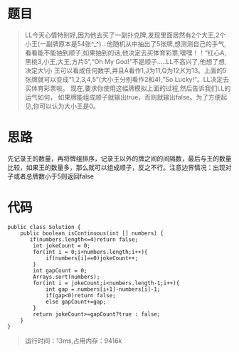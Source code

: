 # 题目
>LL今天心情特别好,因为他去买了一副扑克牌,发现里面居然有2个大王,2个小王(一副牌原本是54张^_^)...他随机从中抽出了5张牌,想测测自己的手气,看看能不能抽到顺子,如果抽到的话,他决定去买体育彩票,嘿嘿！！“红心A,黑桃3,小王,大王,方片5”,“Oh My God!”不是顺子.....LL不高兴了,他想了想,决定大\小 王可以看成任何数字,并且A看作1,J为11,Q为12,K为13。上面的5张牌就可以变成“1,2,3,4,5”(大小王分别看作2和4),“So Lucky!”。LL决定去买体育彩票啦。 现在,要求你使用这幅牌模拟上面的过程,然后告诉我们LL的运气如何， 如果牌能组成顺子就输出true，否则就输出false。为了方便起见,你可以认为大小王是0。
# 思路
先记录王的数量，再将牌组排序，记录王以外的牌之间的间隔数，最后与王的数量比较，如果王的数量多，那么就可以组成顺子，反之不行。注意边界情况：出现对子或者总牌数小于5则返回false
# 代码
```
public class Solution {
    public boolean isContinuous(int [] numbers) {
       if(numbers.length<=4)return false;
        int jokeCount = 0;
        for(int i = 0;i<numbers.length;i++){
            if(numbers[i]==0)jokeCount++;
        }
        int gapCount = 0;
        Arrays.sort(numbers);
        for(int i = jokeCount;i<numbers.length-1;i++){
            int gap = numbers[i+1]-numbers[i]-1;
            if(gap<0)return false;
            else gapCount+=gap;
        }
        return jokeCount>=gapCount?true : false;
    }
}
```
>运行时间：13ms,占用内存：9416k
